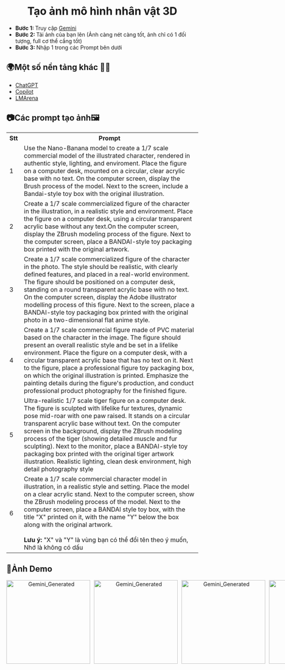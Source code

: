 <div align="center">
  <h1> Tạo ảnh mô hình nhân vật 3D </h1>
</div>

<ul>
  <li><strong>Bước 1: </strong>Truy cập <a href="https://gemini.google.com/">Gemini</a></li>
  <li><strong>Bước 2: </strong>Tải ảnh của bạn lên (Ảnh càng nét càng tốt, ảnh chỉ có 1 đối tượng, full cơ thể cầng tốt)</li>
  <li><strong>Bước 3: </strong>Nhập 1 trong các Prompt bên dưới</li>
</ul>

<h2>🌍Một số nền tảng khác 🧑‍💻</h2>
<ul>
  <li><a href="https://chatgpt.com/">ChatGPT</a></li>
  <li><a href="https://copilot.microsoft.com/">Copilot</a></li>
  <li><a href="https://lmarena.ai/">LMArena</a></li>
</ul>

<h2>📷Các prompt tạo ảnh🖼️</h2>
<table style="width: 100%; border-collapse: collapse;">
  <tr>
    <th>Stt</th>
    <th>Prompt</th>
  </tr>
  <tr>
    <td>1</td>
    <td>Use the Nano-Banana model to create a 1/7 scale commercial model of the illustrated character, rendered in authentic style, lighting, and enviroment.
Place the figure on a computer desk, mounted on a circular, clear acrylic base with no text. On the computer screen, display the Brush process of the model. Next to the screen, include a Bandai-style toy box with the original illustration.</td>
  </tr>
    <tr>
    <td>2</td>
    <td>Create a 1/7 scale commercialized figure of the character in the illustration, in a realistic style and environment. Place the figure on a computer desk, using a circular transparent acrylic base without any text.On the computer screen, display the ZBrush modeling process of the figure. Next to the computer screen, place a BANDAI-style toy packaging box printed with the original artwork.</td>
  </tr>
  <tr>
    <td>3</td>
    <td>Create a 1/7 scale commercialized figure of the character in the photo. The style should be realistic, with clearly defined features, and placed in a real-world environment. The figure should be positioned on a computer desk, standing on a round transparent acrylic base with no text. On the computer screen, display the Adobe illustrator modelling process of this figure. Next to the screen, place a BANDAI-style toy packaging box printed with the original photo in a two-dimensional flat anime style.</td>
  </tr>
  <tr>
    <td>4</td>
    <td>Create a 1/7 scale commercial figure made of PVC material based on the character in the image. The figure should present an overall realistic style and be set in a lifelike environment. Place the figure on a computer desk, with a circular transparent acrylic base that has no text on it. Next to the figure, place a professional figure toy packaging box, on which the original illustration is printed. Emphasize the painting details during the figure's production, and conduct professional product photography for the finished figure.</td>
  </tr>
  <tr>
    <td>5</td>
    <td>Ultra-realistic 1/7 scale tiger figure on a computer desk. The figure is sculpted with lifelike fur textures, dynamic pose mid-roar with one paw raised. It stands on a circular transparent acrylic base without text. On the computer screen in the background, display the ZBrush modeling process of the tiger (showing detailed muscle and fur sculpting). Next to the monitor, place a BANDAI-style toy packaging box printed with the original tiger artwork illustration. Realistic lighting, clean desk environment, high detail photography style</td>
  </tr>
  <tr>
    <td>6</td>
    <td>Create a 1/7 scale commercial character model in illustration, in a realistic style and setting. Place the model on a clear acrylic stand. Next to the computer screen, show the ZBrush modeling process of the model. Next to the computer screen, place a BANDAl style toy box, with the title "X" printed on it, with the name "Y" below the box along with the original artwork.
      <br><br><strong>Lưu ý:</strong> "X" và "Y" là vùng bạn có thể đổi tên theo ý muốn, Nhớ là không có dấu
    </td>
  </tr>
</table>

<h2>📸Ảnh Demo</h2>
<div align="center" style="display: flex; gap: 10px;">
  <img width="220" src="https://github.com/user-attachments/assets/1869f669-476c-46ba-8aab-54b3a0584b8b" alt="Gemini_Generated"/>
  <img width="220" src="https://github.com/user-attachments/assets/124ce297-c12e-4cf8-894c-d350ed13aeaa" alt="Gemini_Generated"/>
  <img width="220" src="https://github.com/user-attachments/assets/738e06d6-accd-46a3-8aae-adc79ec8ad6b" alt="Gemini_Generated"/>
  <img width="220" src="https://github.com/user-attachments/assets/2fce9473-e757-4d35-ab17-62d0e510cb43" alt="Gemini_Generated"/>
  <img width="250" src="https://github.com/user-attachments/assets/afb36c63-c9f0-4ac3-9293-14304a00a6cf" alt="Gemini_Generated"/>
  <img width="220" src="https://github.com/user-attachments/assets/296a4319-9292-45c1-9e31-5f74eec4eb5e" alt="Gemini_Generated"/>
  <img width="220" src="https://github.com/user-attachments/assets/ec57673e-d433-4265-afdd-eec287eaaa75" alt="Gemini_Generated"/>
  <img width="220" src="https://github.com/user-attachments/assets/990fe2f3-e4ea-4380-a0fd-734a6eae7f0e" alt="Gemini_Generated"/>
</div>


